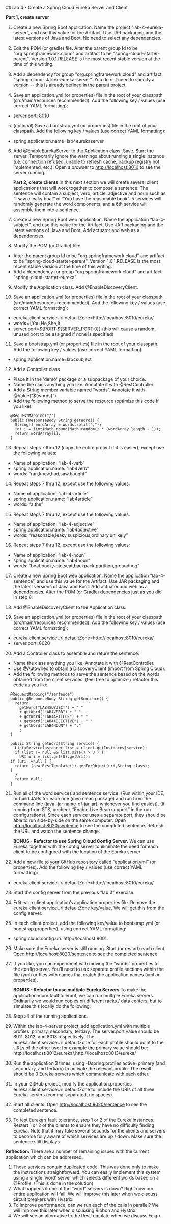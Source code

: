 ##Lab 4 - Create a Spring Cloud Eureka Server and Client

**Part 1, create server**

1. Create a new Spring Boot application.  Name the project "lab-4-eureka-server”, and use this value for the Artifact.  Use JAR packaging and the latest versions of Java and Boot. No need to select any dependencies.

2. Edit the POM (or gradle) file.  Alter the parent group Id to be "org.springframework.cloud" and artifact to be "spring-cloud-starter-parent".  Version 1.0.1.RELEASE is the most recent stable version at the time of this writing. 

3. Add a dependency for group "org.springframework.cloud" and artifact "spring-cloud-starter-eureka-server".  You do not need to specify a version -- this is already defined in the parent project.  

4. Save an application.yml (or properties) file in the root of your classpath (src/main/resources recommended).  Add the following key / values (use correct YAML formatting):
  - server.port: 8010

5. (optional) Save a bootstrap.yml (or properties) file in the root of your classpath.  Add the following key / values (use correct YAML formatting):
  - spring.application.name=lab4eurekaserver

6. Add @EnableEurekaServer to the Application class.  Save.  Start the server.  Temporarily ignore the warnings about running a single instance (i.e. connection refused, unable to refresh cache, backup registry not implemented, etc.).  Open a browser to [http://localhost:8010](http://localhost:8010) to see the server running.

    **Part 2, create clients**  In this next section we will create several client applications that will work together to compose a sentence.  The sentence will contain a subject, verb, article, adjective and noun such as “I saw a leaky boat” or “You have the reasonable book”.  5 services will randomly generate the word components, and a 6th service will assemble them into a sentence.

7. Create a new Spring Boot web application.  Name the application “lab-4-subject”, and use this value for the Artifact.  Use JAR packaging and the latest versions of Java and Boot.  Add actuator and web as a dependencies.

8. Modify the POM (or Gradle) file:  
  - Alter the parent group Id to be "org.springframework.cloud" and artifact to be "spring-cloud-starter-parent".  Version 1.0.1.RELEASE is the most recent stable version at the time of this writing. 
  - Add a dependency for group "org.springframework.cloud" and artifact "spring-cloud-starter-eureka".

9. Modify the Application class.  Add @EnableDiscoveryClient.

10. Save an application.yml (or properties) file in the root of your classpath (src/main/resources recommended).  Add the following key / values (use correct YAML formatting):
  - eureka.client.serviceUrl.defaultZone=http://localhost:8010/eureka/
  - words=I,You,He,She,It
  - server.port=${PORT:${SERVER_PORT:0}}
(this will cause a random, unused port to be assigned if none is specified)

11. Save a bootstrap.yml (or properties) file in the root of your classpath.  Add the following key / values (use correct YAML formatting):
  - spring.application.name=lab4subject

12. Add a Controller class
  - Place it in the 'demo' package or a subpackage of your choice.
  - Name the class anything you like.  Annotate it with @RestController.
  - Add a String member variable named “words”.  Annotate it with @Value("${words}”).
  - Add the following method to serve the resource (optimize this code if you like):
  ```
    @RequestMapping("/")
    public @ResponseBody String getWord() {
      String[] wordArray = words.split(",");
      int i = (int)Math.round(Math.random() * (wordArray.length - 1));
      return wordArray[i];
    }
  ```

13. Repeat steps 7 thru 12 (copy the entire project if it is easier), except use the following values:
  - Name of application: “lab-4-verb”
  - spring.application.name: “lab4verb”
  - words: “ran,knew,had,saw,bought”

14. Repeat steps 7 thru 12, except use the following values:
  - Name of application: “lab-4-article”
  - spring.application.name: “lab4article”
  - words: “a,the”

15. Repeat steps 7 thru 12, except use the following values:
  - Name of application: “lab-4-adjective”
  - spring.application.name: “lab4adjective”
  - words: “reasonable,leaky,suspicious,ordinary,unlikely”

16. Repeat steps 7 thru 12, except use the following values:
  - Name of application: “lab-4-noun”
  - spring.application.name: “lab4noun”
  - words: “boat,book,vote,seat,backpack,partition,groundhog”

17. Create a new Spring Boot web application.  Name the application “lab-4-sentence”, and use this value for the Artifact.  Use JAR packaging and the latest versions of Java and Boot.  Add actuator and web as a dependencies.  Alter the POM (or Gradle) dependencies just as you did in step 8. 

18. Add @EnableDiscoveryClient to the Application class.  

19. Save an application.yml (or properties) file in the root of your classpath (src/main/resources recommended).  Add the following key / values (use correct YAML formatting):
  - eureka.client.serviceUrl.defaultZone=http://localhost:8010/eureka/
  - server.port: 8020

20. Add a Controller class to assemble and return the sentence:
  - Name the class anything you like.  Annotate it with @RestController.
  - Use @Autowired to obtain a DiscoveryClient (import from Spring Cloud).
  - Add the following methods to serve the sentence based on the words obtained from the client services. (feel free to optimize / refactor this code as you like:
  ```
    @RequestMapping("/sentence")
    public @ResponseBody String getSentence() {
      return 
        getWord("LAB4SUBJECT") + " "
        + getWord("LAB4VERB") + " "
        + getWord("LAB4ARTICLE") + " "
        + getWord("LAB4ADJECTIVE") + " "
        + getWord("LAB4NOUN") + "."
        ;
    }
    
    public String getWord(String service) {
      List<ServiceInstance> list = client.getInstances(service);
      if (list != null && list.size() > 0 ) {
        URI uri = list.get(0).getUri();
	if (uri !=null ) {
	  return (new RestTemplate()).getForObject(uri,String.class);
	}
      }
      return null;
    }
  ```

21. Run all of the word services and sentence service.  (Run within your IDE, or build JARs for each one (mvn clean package) and run from the command line (java -jar name-of-jar.jar), whichever you find easiest).  (If running from STS, uncheck “Enable Live Bean support” in the run configurations).  Since each service uses a separate port, they should be able to run side-by-side on the same computer.  Open [http://localhost:8020/sentence](http://localhost:8020/sentence) to see the completed sentence.  Refresh the URL and watch the sentence change.
 	
    **BONUS - Refactor to use Spring Cloud Config Server.**  We can use Eureka together with the config server to eliminate the need for each client to be configured with the location of the Eureka server

22. Add a new file to your GitHub repository called “application.yml” (or properties).  Add the following key / values (use correct YAML formatting):
  - eureka.client.serviceUrl.defaultZone=http://localhost:8010/eureka/ 

23. Start the config server from the previous “lab 3” exercise.

24. Edit each client application’s application.properties file.  Remove the eureka client serviceUrl defaultZone key/value.  We will get this from the config server.

25. In each client project, add the following key/value to bootstrap.yml (or bootstrap.properties), using correct YAML formatting: 
  - spring.cloud.config.uri: http://localhost:8001.

26. Make sure the Eureka server is still running.  Start (or restart) each client. Open [http://localhost:8020/sentence](http://localhost:8020/sentence) to see the completed sentence.

27. If you like, you can experiment with moving the “words” properties to the config server.  You’ll need to use separate profile sections within the file (yml) or files with names that match the application names (yml or properties).

    **BONUS - Refactor to use multiple Eureka Servers**  To make the application more fault tolerant, we can run multiple Eureka servers.  Ordinarily we would run copies on different racks / data centers, but to simulate this locally do the following:

28.  Stop all of the running applications.

29.  Within the lab-4-server project, add application.yml with multiple profiles:
primary, secondary, tertiary.  The server.port value should be 8011, 8012, and 8013 respectively.  The eureka.client.serviceUrl.defaultZone for each profile should point to the URLs of the other two; for example the primary value should be: http://localhost:8012/eureka/,http://localhost:8013/eureka/

30.  Run the application 3 times, using -Dspring.profiles.active=primary (and secondary, and tertiary) to activate the relevant profile.  The result should be 3 Eureka servers which communicate with each other.

31.  In your GitHub project, modify the application.properties eureka.client.serviceUrl.defaultZone to include the URIs of all three Eureka servers (comma-separated, no spaces).

32.  Start all clients.  Open [http://localhost:8020/sentence](http://localhost:8020/sentence) to see the completed sentence.

33.  To test Eureka’s fault tolerance, stop 1 or 2 of the Eureka instances.  Restart 1 or 2 of the clients to ensure they have no difficulty finding Eureka.  Note that it may take several seconds for the clients and servers to become fully aware of which services are up / down.  Make sure the sentence still displays.


**Reflection:**  There are a number of remaining issues with the current application which can be addressed.
1. These services contain duplicated code.  This was done only to make the instructions straightforward.  You can easily implement this system using a single ‘word’ server which selects different words based on a @Profile.  (This is done in the solution)
2. What happens if one of the “word” servers is down?  Right now our entire application will fail.  We will improve this later when we discuss circuit breakers with Hystrix.
3. To improve performance, can we run each of the calls in parallel?  We will improve this later when discussing Ribbon and Hystrix.
4. We will see an alternative to the RestTemplate when we discuss Feign


